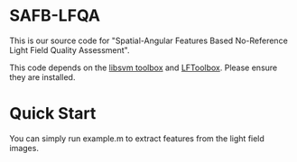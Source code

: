 # SAFB-LFQA
This is our source code for "Spatial-Angular Features Based No-Reference Light Field Quality Assessment".

This code depends on the [libsvm toolbox](https://www.csie.ntu.edu.tw/~cjlin/libsvm/#download) and [LFToolbox](https://github.com/doda42/LFToolbox). Please ensure they are installed.

# Quick Start
You can simply run example.m to extract features from the light field images.

